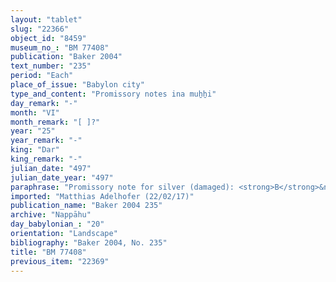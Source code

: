 ```yaml
---
layout: "tablet"
slug: "22366"
object_id: "8459"
museum_no_: "BM 77408"
publication: "Baker 2004"
text_number: "235"
period: "Each"
place_of_issue: "Babylon city"
type_and_content: "Promissory notes ina muẖẖi"
day_remark: "-"
month: "VI"
month_remark: "[ ]?"
year: "25"
year_remark: "-"
king: "Dar"
king_remark: "-"
julian_date: "497"
julian_date_year: "497"
paraphrase: "Promissory note for silver (damaged): <strong>B</strong>&nbsp;owes <strong><sup>f</sup>A </strong>2 minas 12 shekels of white cut silver of 1/8 alloy. The debt bears a monthly interest of 1 shekel of silver per mina. [remainder of obv. and beginning of rev. lost] At least 8 witnesses and the scribe ([Lī&scaron;ir]u/Bazūzu).<br /> &nbsp;<br /> <strong><sup>f</sup></strong><strong>A</strong> = <sup>f</sup>&Scaron;inban&acirc;/Arad-Gula//Irˀanni; <strong>B</strong>&nbsp;= Iddin-Bēl/Nab&ucirc;-uṣur&scaron;u//Burāqu<br /> &nbsp;"
imported: "Matthias Adelhofer (22/02/17)"
publication_name: "Baker 2004 235"
archive: "Nappāhu"
day_babylonian_: "20"
orientation: "Landscape"
bibliography: "Baker 2004, No. 235"
title: "BM 77408"
previous_item: "22369"
---
```

